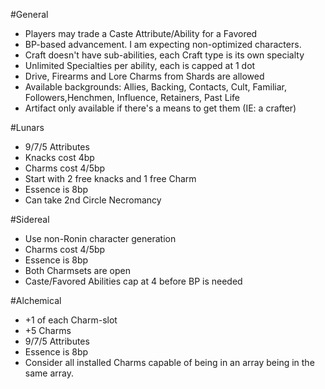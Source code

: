 #General

 * Players may trade a Caste Attribute/Ability for a Favored
 * BP-based advancement.  I am expecting non-optimized characters.
 * Craft doesn't have sub-abilities, each Craft type is its own specialty
 * Unlimited Specialties per ability, each is capped at 1 dot
 * Drive, Firearms and Lore Charms from Shards are allowed
 * Available backgrounds: Allies, Backing, Contacts, Cult, Familiar, Followers,Henchmen, Influence, Retainers, Past Life
 * Artifact only available if there's a means to get them (IE: a crafter)

#Lunars

 * 9/7/5 Attributes
 * Knacks cost 4bp
 * Charms cost 4/5bp
 * Start with 2 free knacks and 1 free Charm
 * Essence is 8bp
 * Can take 2nd Circle Necromancy

#Sidereal

 * Use non-Ronin character generation
 * Charms cost 4/5bp
 * Essence is 8bp
 * Both Charmsets are open
 * Caste/Favored Abilities cap at 4 before BP is needed

#Alchemical

 * +1 of each Charm-slot
 * +5 Charms
 * 9/7/5 Attributes
 * Essence is 8bp
 * Consider all installed Charms capable of being in an array being in the same array.
